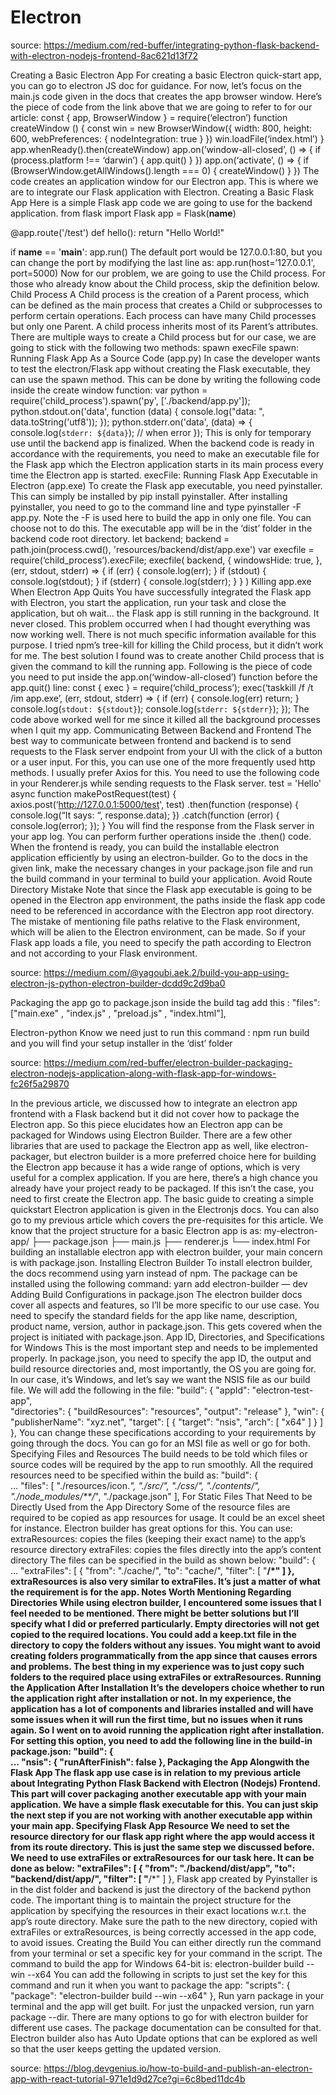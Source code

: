 # Electron

source: https://medium.com/red-buffer/integrating-python-flask-backend-with-electron-nodejs-frontend-8ac621d13f72

Creating a Basic Electron App
For creating a basic Electron quick-start app, you can go to electron JS doc for guidance.
For now, let’s focus on the main.js code given in the docs that creates the app browser window. Here’s the piece of code from the link above that we are going to refer to for our article:
const { app, BrowserWindow } = require(‘electron’)
function createWindow () {
 const win = new BrowserWindow({
 width: 800,
 height: 600,
 webPreferences: {
 nodeIntegration: true
 }
 })
win.loadFile(‘index.html’)
}
app.whenReady().then(createWindow)
app.on(‘window-all-closed’, () => {
 if (process.platform !== ‘darwin’) {
 app.quit()
 }
})
app.on(‘activate’, () => {
 if (BrowserWindow.getAllWindows().length === 0) {
 createWindow()
 }
})
The code creates an application window for our Electron app. This is where we are to integrate our Flask application with Electron.
Creating a Basic Flask App
Here is a simple Flask app code we are going to use for the backend application.
from flask import Flask
app = Flask(__name__)


@app.route('/test')
def hello():
    return "Hello World!"

if __name__ == '__main__':
    app.run()
The default port would be 127.0.0.1:80, but you can change the port by modifying the last line as:
app.run(host=’127.0.0.1', port=5000)
Now for our problem, we are going to use the Child process. For those who already know about the Child process, skip the definition below.
Child Process
A Child process is the creation of a Parent process, which can be defined as the main process that creates a Child or subprocesses to perform certain operations. Each process can have many Child processes but only one Parent. A child process inherits most of its Parent’s attributes.
There are multiple ways to create a Child process but for our case, we are going to stick with the following two methods:
spawn
execFile
spawn: Running Flask App As a Source Code (app.py)
In case the developer wants to test the electron/Flask app without creating the Flask executable, they can use the spawn method. This can be done by writing the following code inside the create window function:
var python = require('child_process').spawn('py', ['./backend/app.py']);
  python.stdout.on('data', function (data) {
    console.log("data: ", data.toString('utf8'));
  });
  python.stderr.on('data', (data) => {
    console.log(`stderr: ${data}`); // when error
  });
This is only for temporary use until the backend app is finalized. When the backend code is ready in accordance with the requirements, you need to make an executable file for the Flask app which the Electron application starts in its main process every time the Electron app is started.
execFile: Running Flask App Executable in Electron (app.exe)
To create the Flask app executable, you need pyinstaller. This can simply be installed by pip install pyinstaller. After installing pyinstaller, you need to go to the command line and type pyinstaller -F app.py.
Note the -F is used here to build the app in only one file. You can choose not to do this. The executable app will be in the ‘dist’ folder in the backend code root directory.
let backend;
backend = path.join(process.cwd(), 'resources/backend/dist/app.exe')
var execfile = require(‘child_process’).execFile;
execfile(
 backend,
 {
  windowsHide: true,
 },
 (err, stdout, stderr) => {
  if (err) {
  console.log(err);
  }
  if (stdout) {
  console.log(stdout);
  }
  if (stderr) {
  console.log(stderr);
  }
 }
)
Killing app.exe When Electron App Quits
You have successfully integrated the Flask app with Electron, you start the application, run your task and close the application, but oh wait… the Flask app is still running in the background. It never closed. This problem occurred when I had thought everything was now working well. There is not much specific information available for this purpose. I tried npm’s tree-kill for killing the Child process, but it didn’t work for me. The best solution I found was to create another Child process that is given the command to kill the running app. Following is the piece of code you need to put inside the app.on(‘window-all-closed’) function before the app.quit() line:
const { exec } = require(‘child_process’);
exec(‘taskkill /f /t /im app.exe’, (err, stdout, stderr) => {
 if (err) {
  console.log(err)
 return;
 }
 console.log(`stdout: ${stdout}`);
 console.log(`stderr: ${stderr}`);
});
The code above worked well for me since it killed all the background processes when I quit my app.
Communicating Between Backend and Frontend
The best way to communicate between frontend and backend is to send requests to the Flask server endpoint from your UI with the click of a button or a user input. For this, you can use one of the more frequently used http methods. I usually prefer Axios for this. You need to use the following code in your Renderer.js while sending requests to the Flask server.
test = 'Hello'
async function makePostRequest(test) {
 axios.post(‘http://127.0.0.1:5000/test', test)
 .then(function (response) {
  console.log(“It says: “, response.data);
 })
 .catch(function (error) {
  console.log(error);
 });
}
You will find the response from the Flask server in your app log. You can perform further operations inside the .then() code.
When the frontend is ready, you can build the installable electron application efficiently by using an electron-builder. Go to the docs in the given link, make the necessary changes in your package.json file and run the build command in your terminal to build your application.
Avoid Route Directory Mistake
Note that since the Flask app executable is going to be opened in the Electron app environment, the paths inside the flask app code need to be referenced in accordance with the Electron app root directory. The mistake of mentioning file paths relative to the Flask environment, which will be alien to the Electron environment, can be made. So if your Flask app loads a file, you need to specify the path according to Electron and not according to your Flask environment.


source: https://medium.com/@yagoubi.aek.2/build-you-app-using-electron-js-python-electron-builder-dcdd9c2d9ba0

Packaging the app
go to package.json inside the build tag add this :
 "files": ["main.exe" , "index.js" , "preload.js" , "index.html"],

Electron-python
Know we need just to run this command :
npm run build
and you will find your setup installer in the ‘dist’ folder

source: https://medium.com/red-buffer/electron-builder-packaging-electron-nodejs-application-along-with-flask-app-for-windows-fc26f5a29870

In the previous article, we discussed how to integrate an electron app frontend with a Flask backend but it did not cover how to package the Electron app. So this piece elucidates how an Electron app can be packaged for Windows using Electron Builder. There are a few other libraries that are used to package the Electron app as well, like electron-packager, but electron builder is a more preferred choice here for building the Electron app because it has a wide range of options, which is very useful for a complex application.
If you are here, there’s a high chance you already have your project ready to be packaged. If this isn’t the case, you need to first create the Electron app. The basic guide to creating a simple quickstart Electron application is given in the Electronjs docs. You can also go to my previous article which covers the pre-requisites for this article.
We know that the project structure for a basic Electron app is as:
my-electron-app/ 
├── package.json 
├── main.js 
├── renderer.js 
└── index.html
For building an installable electron app with electron builder, your main concern is with package.json.
Installing Electron Builder
To install electron builder, the docs recommend using yarn instead of npm. The package can be installed using the following command:
yarn add electron-builder — dev
Adding Build Configurations in package.json
The electron builder docs cover all aspects and features, so I’ll be more specific to our use case.
You need to specify the standard fields for the app like name, description, product name, version, author in package.json. This gets covered when the project is initiated with package.json.
App ID, Directories, and Specifications for Windows
This is the most important step and needs to be implemented properly. In package.json, you need to specify the app ID, the output and build resource directories and, most importantly, the OS you are going for. In our case, it’s Windows, and let’s say we want the NSIS file as our build file. We will add the following in the file:
"build": {
    "appId": "electron-test-app",    
    "directories": {
                    "buildResources": "resources",
                    "output": "release"
                   },
    "win": {
            "publisherName": "xyz.net",
            "target": [
                       {
                         "target": "nsis",
                         "arch": [
                           "x64"
                          ]
                       }
                      ]
           },
You can change these specifications according to your requirements by going through the docs. You can go for an MSI file as well or go for both.
Specifying Files and Resources
The build needs to be told which files or source codes will be required by the app to run smoothly. All the required resources need to be specified within the build as:
"build": {     
     ...
     "files": [
           "./resources/icon.*",
           "./src/",
           "./css/",
           "./contents/",
           "./node_modules/**/*",
           "./package.json"
      ],
For Static Files That Need to be Directly Used from the App Directory
Some of the resource files are required to be copied as app resources for usage. It could be an excel sheet for instance. Electron builder has great options for this. You can use:
extraResources: copies the files (keeping their exact name) to the app’s resource directory
extraFiles: copies the files directly into the app’s content directory
The files can be specified in the build as shown below:
"build": {     
     ...
     "extraFiles": [
      {
        "from": "./cache/",
        "to": "cache/",
        "filter": [
          "**/*"
         ]
      },
extraResources is also very similar to extraFiles. It’s just a matter of what the requirement is for the app.
Notes Worth Mentioning Regarding Directories
While using electron builder, I encountered some issues that I feel needed to be mentioned. There might be better solutions but I’ll specify what I did or preferred particularly.
Empty directories will not get copied to the required locations. You could add a keep.txt file in the directory to copy the folders without any issues.
You might want to avoid creating folders programmatically from the app since that causes errors and problems. The best thing in my experience was to just copy such folders to the required place using extraFiles or extraResources.
Running the Application After Installation
It’s the developers choice whether to run the application right after installation or not. In my experience, the application has a lot of components and libraries installed and will have some issues when it will run the first time, but no issues when it runs again. So I went on to avoid running the application right after installation. For setting this option, you need to add the following line in the build-in package.json:
"build": {     
   ...
   "nsis": {
      "runAfterFinish": false
   },
Packaging the App Alongwith the Flask App
The flask app use case is in relation to my previous article about Integrating Python Flask Backend with Electron (Nodejs) Frontend. This part will cover packaging another executable app with your main application. We have a simple flask executable for this. You can just skip the next step if you are not working with another executable app within your main app.
Specifying Flask App Resource
We need to set the resource directory for our flask app right where the app would access it from its route directory. This is just the same step we discussed before. We need to use extraFiles or extraResources for our task here. It can be done as below:
"extraFiles": [
      {
        "from": "./backend/dist/app",
        "to": "backend/dist/app/",
        "filter": [
          "**/*"
         ]
      },
Flask app created by Pyinstaller is in the dist folder and backend is just the directory of the backend python code.
The important thing is to maintain the project structure for the application by specifying the resources in their exact locations w.r.t. the app’s route directory. Make sure the path to the new directory, copied with extraFiles or extraResources, is being correctly accessed in the app code, to avoid issues.
Creating the Build
You can either directly run the command from your terminal or set a specific key for your command in the script. The command to build the app for Windows 64-bit is:
electron-builder build --win --x64
You can add the following in scripts to just set the key for this command and run it when you want to package the app:
"scripts": {
      "package": "electron-builder build --win --x64"
},
Run yarn package in your terminal and the app will get built. For just the unpacked version, run yarn package --dir.
There are many options to go for with electron builder for different use cases. The package documentation can be consulted for that. Electron builder also has Auto Update options that can be explored as well so that the user keeps getting the updated version.


source: https://blog.devgenius.io/how-to-build-and-publish-an-electron-app-with-react-tutorial-971e1d9d27ce?gi=6c8bed11dc4b
